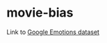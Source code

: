 # movie-bias

Link to [Google Emotions dataset](https://www.kaggle.com/datasets/shivamb/go-emotions-google-emotions-dataset)

